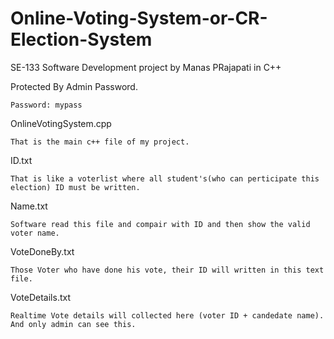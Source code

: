 # Online-Voting-System-or-CR-Election-System
SE-133 Software Development project by Manas PRajapati in C++


Protected By Admin Password.
      
    Password: mypass

OnlineVotingSystem.cpp 

    That is the main c++ file of my project.

ID.txt

    That is like a voterlist where all student's(who can perticipate this election) ID must be written.
    
Name.txt

    Software read this file and compair with ID and then show the valid voter name.

VoteDoneBy.txt

    Those Voter who have done his vote, their ID will written in this text file.
    
VoteDetails.txt

    Realtime Vote details will collected here (voter ID + candedate name). And only admin can see this.
